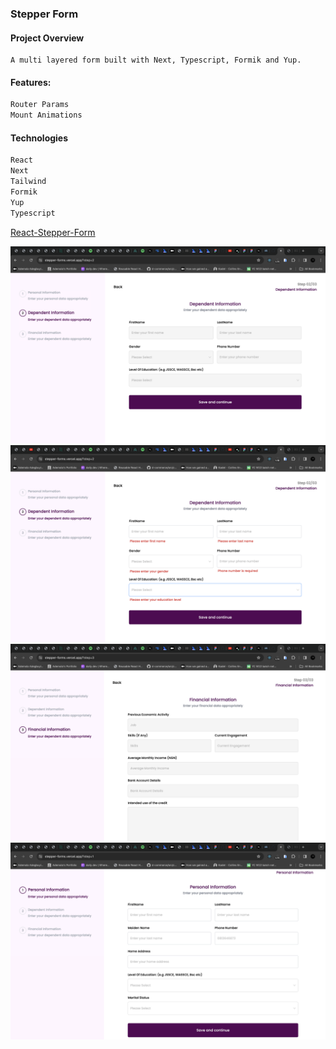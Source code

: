 ### Stepper Form

#### Project Overview

    A multi layered form built with Next, Typescript, Formik and Yup.

#### Features:

```bash
Router Params
Mount Animations
```

#### Technologies

```bash
React
Next
Tailwind
Formik
Yup
Typescript
```

[React-Stepper-Form](https://stepper-forms.vercel.app/)

![screenshot](<assets/Screenshot 2024-02-23 at 14.04.31.png>)
![screenshot](<assets/Screenshot 2024-02-23 at 14.15.05.png>)
![screenshot](<assets/Screenshot 2024-02-23 at 14.04.41.png>)
![screenshot](<assets/Screenshot 2024-02-23 at 14.04.51.png>)
